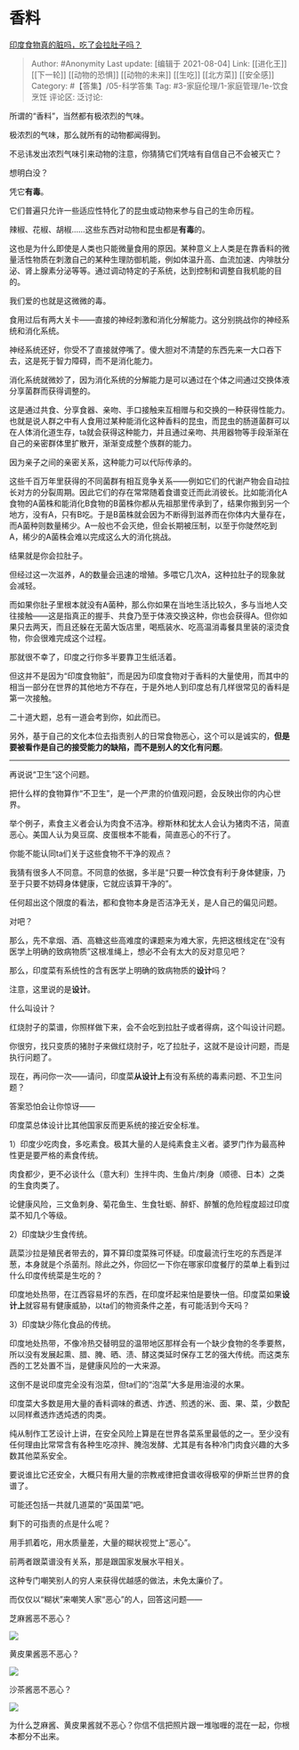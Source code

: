 # 香料
[印度食物真的脏吗，吃了会拉肚子吗？](https://www.zhihu.com/question/263869541/answer/2034489409)

> Author: #Anonymity
> Last update: [编辑于 2021-08-04]
> Link: [[进化王]] [[下一轮]] [[动物的恐惧]] [[动物的未来]] [[生吃]] [[北方菜]] [[安全感]]
> Category: #【答集】/05-科学答集
> Tag: #3-家庭伦理/1-家庭管理/1e-饮食烹饪
> 评论区:
> 泛讨论:

所谓的“香料”，当然都有极浓烈的气味。

极浓烈的气味，那么就所有的动物都闻得到。

不忌讳发出浓烈气味引来动物的注意，你猜猜它们凭啥有自信自己不会被灭亡？

想明白没？

凭它**有毒**。

它们普遍只允许一些适应性特化了的昆虫或动物来参与自己的生命历程。

辣椒、花椒、胡椒……这些东西对动物和昆虫都是**有毒**的。

这也是为什么即使是人类也只能微量食用的原因。某种意义上人类是在靠香料的微量活性物质在刺激自己的某种生理防御机能，例如体温升高、血流加速、内啡肽分泌、肾上腺素分泌等等。通过调动特定的子系统，达到控制和调整自我机能的目的。

我们爱的也就是这微微的毒。

食用过后有两大关卡——直接的神经刺激和消化分解能力。这分别挑战你的神经系统和消化系统。

神经系统还好，你受不了直接就停嘴了。傻大胆对不清楚的东西先来一大口吞下去，这是死于智力障碍，而不是消化能力。

消化系统就微妙了，因为消化系统的分解能力是可以通过在个体之间通过交换体液分享菌群而获得调整的。

这是通过共食、分享食器、亲吻、手口接触来互相赠与和交换的一种获得性能力。也就是说人群之中有人食用过某种能消化这种香料的昆虫，而昆虫的肠道菌群可以在人体消化道生存，ta就会获得这种能力，并且通过亲吻、共用器物等手段渐渐在自己的亲密群体里扩散开，渐渐变成整个族群的能力。

因为亲子之间的亲密关系，这种能力可以代际传承的。

这些千百万年里获得的不同菌群有相互竞争关系——例如它们的代谢产物会自动拉长对方的分裂周期。因此它们的存在常常随着食谱变迁而此消彼长。比如能消化A食物的A菌株和能消化B食物的B菌株你都从先祖那里传承到了，结果你搬到另一个地方，没有A，只有B吃。于是B菌株就会因为不断得到滋养而在你体内大量存在，而A菌种则数量稀少。A一般也不会灭绝，但会长期被压制，以至于你陡然吃到A，稀少的A菌株会难以完成这么大的消化挑战。

结果就是你会拉肚子。

但经过这一次滋养，A的数量会迅速的增殖。多喂它几次A，这种拉肚子的现象就会减轻。

而如果你肚子里根本就没有A菌种，那么你如果在当地生活比较久，多与当地人交往接触——这是指真正的握手、共食乃至于体液交换这种，你也会获得A。但你如果只去两天，而且还躲在无菌大饭店里，喝瓶装水、吃高温消毒餐具里装的滚烫食物，你会很难完成这个过程。

那就很不幸了，印度之行你多半要靠卫生纸活着。

但这并不是因为“印度食物脏”，而是因为印度食物对于香料的大量使用，而其中的相当一部分在世界的其他地方不存在，于是外地人到印度总有几样很常见的香料是第一次接触。

二十道大题，总有一道会考到你，如此而已。

另外，基于自己的文化本位去指责别人的日常食物恶心，这个可以是诚实的，**但是要被看作是自己的接受能力的缺陷，而不是别人的文化有问题**。

---

再说说“卫生”这个问题。

把什么样的食物算作“不卫生”，是一个严肃的价值观问题，会反映出你的内心世界。

举个例子，素食主义者会认为肉食不洁净。穆斯林和犹太人会认为猪肉不洁，简直恶心。美国人认为臭豆腐、皮蛋根本不能看，简直恶心的不行了。

你能不能认同ta们关于这些食物不干净的观点？

我猜有很多人不同意。不同意的依据，多半是“只要一种饮食有利于身体健康，乃至于只要不妨碍身体健康，它就应该算干净的”。

任何超出这个限度的看法，都和食物本身是否洁净无关，是人自己的偏见问题。

对吧？

那么，先不拿烟、酒、高糖这些高难度的课题来为难大家，先把这根线定在“没有医学上明确的致病物质”这根准绳上，想必不会有太大的反对意见吧？

那么，印度菜有系统性的含有医学上明确的致病物质的**设计**吗？

注意，这里说的是**设计**。

什么叫设计？

红烧肘子的菜谱，你照样做下来，会不会吃到拉肚子或者得病，这个叫设计问题。

你很穷，找只变质的猪肘子来做红烧肘子，吃了拉肚子，这就不是设计问题，而是执行问题了。

现在，再问你一次——请问，印度菜**从设计上**有没有系统的毒素问题、不卫生问题？

答案恐怕会让你惊讶——

印度菜总体设计比其他国家反而更系统的接近安全标准。

1）印度少吃肉食，多吃素食。极其大量的人是纯素食主义者。婆罗门作为最高种性更是要严格的素食传统。

肉食都少，更不必谈什么（意大利）生拌牛肉、生鱼片/刺身（顺德、日本）之类的生食肉类了。

论健康风险，三文鱼刺身、菊花鱼生、生食牡蛎、醉虾、醉蟹的危险程度超过印度菜不知几个等级。

2）印度缺少生食传统。

蔬菜沙拉是殖民者带去的，算不算印度菜殊可怀疑。印度最流行生吃的东西是洋葱，本身就是个杀菌剂。除此之外，你回忆一下你在哪家印度餐厅的菜单上看到过什么印度传统菜是生吃的？

印度地处热带，在江西容易坏的东西，在印度坏起来怕是要快一倍。印度菜如果**设计上**就容易有健康威胁，以ta们的物资条件之差，有可能活到今天吗？

3）印度缺少陈化食品的传统。

印度地处热带，不像冷热交替明显的温带地区那样会有一个缺少食物的冬季要熬，所以没有发展起熏、腊、腌、晒、渍、酵这类延时保存工艺的强大传统。而这类东西的工艺处置不当，是健康风险的一大来源。

这倒不是说印度完全没有泡菜，但ta们的“泡菜”大多是用油浸的水果。

印度菜大多数是用大量的香料调味的煮透、炸透、煎透的米、面、果、菜，少数配以同样煮透炸透炖透的肉类。

纯从制作工艺设计上讲，在安全风险上算是在世界各菜系里最低的之一。至少没有任何理由比常常含有各种生吃凉拌、腌泡发酵、尤其是有各种冷门肉食兴趣的大多数其他菜系安全。

要说谁比它还安全，大概只有用大量的宗教戒律把食谱收得极窄的伊斯兰世界的食谱了。

可能还包括一共就几道菜的“英国菜”吧。

剩下的可指责的点是什么呢？

用手抓着吃，用水质量差，大量的糊状视觉上“恶心”。

前两者跟菜谱没有关系，那是跟国家发展水平相关。

这种专门嘲笑别人的穷人来获得优越感的做法，未免太廉价了。

而仅仅以“糊状”来嘲笑人家“恶心”的人，回答这问题——

芝麻酱恶不恶心？

![](https://pic1.zhimg.com/50/v2-1dbe044da58a2bf70e7317822882d617_720w.jpg?source=1940ef5c)

黄皮果酱恶不恶心？

![](https://pic1.zhimg.com/50/v2-0ab38221b4981f7baa92282da5930d18_720w.jpg?source=1940ef5c)

沙茶酱恶不恶心？

![](https://pic1.zhimg.com/50/v2-d818bcf7d4a5420a9cfeac12a25a566f_720w.jpg?source=1940ef5c)

为什么芝麻酱、黄皮果酱就不恶心？你信不信把照片跟一堆咖喱的混在一起，你根本都分不出来。
